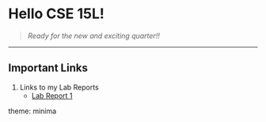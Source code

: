 # **Hello CSE 15L!**

> *Ready for the new and exciting quarter!!*

---

## Important Links
1. Links to my Lab Reports
   * [Lab Report 1](lab-report-1-week-0.md)

theme: minima
